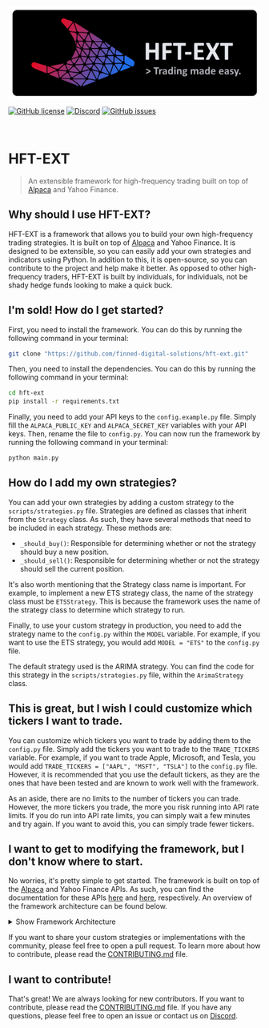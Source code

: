 <img alt="hft-logo" align="center" src="images/HFT-Header.png"/>
  
  [![GitHub license](https://img.shields.io/github/license/finned-digital-solutions/hft-ext?style=for-the-badge)]()
  [![Discord](https://img.shields.io/discord/1058906255332229140?style=for-the-badge)](https://discord.gg/HeqqWewjea)
  [![GitHub issues](https://img.shields.io/github/issues/finned-digital-solutions/hft-ext?style=for-the-badge)](https://github.com/finned-digital-solutions/hft-ext/issues)

<br>

# HFT-EXT
> An extensible framework for high-frequency trading built on top of [Alpaca](https://alpaca.markets/) and Yahoo Finance.



## Why should I use HFT-EXT?
HFT-EXT is a framework that allows you to build your own high-frequency trading strategies. It is built on top of [Alpaca](https://alpaca.markets/) and Yahoo Finance. It is designed to be extensible, so you can easily add your own strategies and indicators using Python. In addition to this, it is open-source, so you can contribute to the project and help make it better. As opposed to other high-frequency traders, HFT-EXT is built by individuals, for individuals, not be shady hedge funds looking to make a quick buck.



## I'm sold! How do I get started?
First, you need to install the framework. You can do this by running the following command in your terminal:
```bash
git clone "https://github.com/finned-digital-solutions/hft-ext.git"
```
Then, you need to install the dependencies. You can do this by running the following command in your terminal:
```bash
cd hft-ext
pip install -r requirements.txt
```
Finally, you need to add your API keys to the `config.example.py` file. Simply fill the `ALPACA_PUBLIC_KEY` and `ALPACA_SECRET_KEY` variables with your API keys. Then, rename the file to `config.py`. You can now run the framework by running the following command in your terminal:
```bash
python main.py
```


## How do I add my own strategies?
You can add your own strategies by adding a custom strategy to the `scripts/strategies.py` file. Strategies are defined as classes that inherit from the `Strategy` class. As such, they have several methods that need to be included in each strategy. These methods are:
- `_should_buy()`: Responsible for determining whether or not the strategy should buy a new position.
- `_should_sell()`: Responsible for determining whether or not the strategy should sell the current position.
  
It's also worth mentioning that the Strategy class name is important. For example, to implement a new ETS strategy class, the name of the strategy class must be `ETSStrategy`. This is because the framework uses the name of the strategy class to determine which strategy to run.

Finally, to use your custom strategy in production, you need to add the strategy name to the `config.py` within the `MODEL` variable. For example, if you want to use the ETS strategy, you would add `MODEL = "ETS"` to the `config.py` file.

The default strategy used is the ARIMA strategy. You can find the code for this strategy in the `scripts/strategies.py` file, within the `ArimaStrategy` class.


## This is great, but I wish I could customize which tickers I want to trade. 
You can customize which tickers you want to trade by adding them to the `config.py` file. Simply add the tickers you want to trade to the `TRADE_TICKERS` variable. For example, if you want to trade Apple, Microsoft, and Tesla, you would add `TRADE_TICKERS = ["AAPL", "MSFT", "TSLA"]` to the `config.py` file. However, it is recommended that you use the default tickers, as they are the ones that have been tested and are known to work well with the framework.

As an aside, there are no limits to the number of tickers you can trade. However, the more tickers you trade, the more you risk running into API rate limits. If you do run into API rate limits, you can simply wait a few minutes and try again. If you want to avoid this, you can simply trade fewer tickers.


## I want to get to modifying the framework, but I don't know where to start.
No worries, it's pretty simple to get started. The framework is built on top of the [Alpaca](https://alpaca.markets/) and Yahoo Finance APIs. As such, you can find the documentation for these APIs [here](https://alpaca.markets/docs/api-documentation/api-v2/) and [here](https://pypi.org/project/yfinance/), respectively. An overview of the framework architecture can be found below.
<details>
  <summary>Show Framework Architecture</summary>
  <pre>
|--+ hft-ext
   |--+ images: Contains images used in the README.md file.
   |--+ scripts: Contains the source code for the framework.
   |  |--+ finned-theme.json: Theme for the GUI using CustomTkinter.
   |  |--+ gui.py: Contains the GUI code.
   |  |--+ strategy.py: Contains the Strategy class and any custom strategies.
   |  |--+ trader.py: Contains the Trader class, and is responsible for trading/portfolio management.
   |--+ utils: Contains utility functions used throughout the framework.
   |  |--+ utils.py: Contains utility functions related to sqlite3.
   |  |--+ notifier.py: Contains the Notifier class, which is responsible for sending update messages between threads (e.g., GUI and Trader).
   |--+ config.py: Contains the configuration variables for the framework.
   |--+ CONTRIBUTING.md
   |--+ LICENSE
   |--+ README.md
   |--+ requirements.txt
   |--+ .gitignore
   |--+ main.py: The main entry point for the framework which calls the GUI and Trader classes.
   </pre>
</details>

If you want to share your custom strategies or implementations with the community, please feel free to open a pull request. To learn more about how to contribute, please read the [CONTRIBUTING.md](CONTRIBUTING.md) file.


## I want to contribute!
That's great! We are always looking for new contributors. If you want to contribute, please read the [CONTRIBUTING.md](CONTRIBUTING.md) file. If you have any questions, please feel free to open an issue or contact us on [Discord](https://discord.gg/HeqqWewjea).



